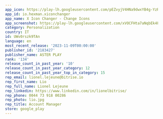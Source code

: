 ```yaml
---
app_icon: https://play-lh.googleusercontent.com/pEZvyjV4HNa9dwxYB4g-YzRVmbtNEwKdo_YpGbkDucVftFAx93gXrXYJYnTaT8TaDg
app_id: io.hexman.xiconchanger
app_name: X Icon Changer - Change Icons
app_screenshot: https://play-lh.googleusercontent.com/xVOCFHta7aNqbEk4F-r2yJcKs4cvOuSRLUfoedI-6RvcrAt2LGogPUFv2q5qS5mGBzg
category: Personalization
country: IT
id: UWv0rszk9TAn
language: en
most_recent_release: '2023-11-09T00:00:00'
publisher_id: '2183427'
publisher_name: ASTER PLAY
rank: '134'
release_count_in_past_year: '10'
release_count_in_past_year_category: 12
release_count_in_past_year_top_in_category: 15
rep_email: lionel.lejeune@bitrise.io
rep_first_name: Lio
rep_full_name: Lionel Lejeune
rep_linkedin: https://www.linkedin.com/in/lionelbitrise/
rep_phone: 0044 73 918 00286
rep_photo: lio.jpg
rep_title: Account Manager
store: google_play
---
```

